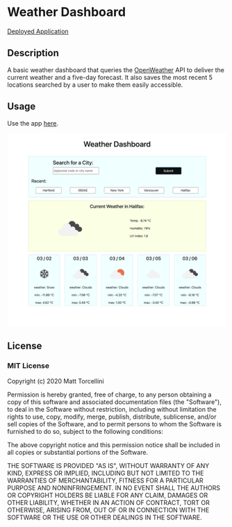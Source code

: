 # Weather Dashboard

[Deployed Application](https://mtorcellini.github.io/weather-app/)

## Description

A basic weather dashboard that queries the [OpenWeather](https://openweathermap.org) API to deliver the current weather and a five-day forecast. It also saves the most recent 5 locations searched by a user to make them easily accessible.

## Usage

Use the app [here](https://mtorcellini.github.io/weather-app/).

![Screenshot of Weather Dashboard in Use](./screenshot.png)

## License

### MIT License

Copyright (c) 2020 Matt Torcellini

Permission is hereby granted, free of charge, to any person obtaining a copy
of this software and associated documentation files (the "Software"), to deal
in the Software without restriction, including without limitation the rights
to use, copy, modify, merge, publish, distribute, sublicense, and/or sell
copies of the Software, and to permit persons to whom the Software is
furnished to do so, subject to the following conditions:

The above copyright notice and this permission notice shall be included in all
copies or substantial portions of the Software.

THE SOFTWARE IS PROVIDED "AS IS", WITHOUT WARRANTY OF ANY KIND, EXPRESS OR
IMPLIED, INCLUDING BUT NOT LIMITED TO THE WARRANTIES OF MERCHANTABILITY,
FITNESS FOR A PARTICULAR PURPOSE AND NONINFRINGEMENT. IN NO EVENT SHALL THE
AUTHORS OR COPYRIGHT HOLDERS BE LIABLE FOR ANY CLAIM, DAMAGES OR OTHER
LIABILITY, WHETHER IN AN ACTION OF CONTRACT, TORT OR OTHERWISE, ARISING FROM,
OUT OF OR IN CONNECTION WITH THE SOFTWARE OR THE USE OR OTHER DEALINGS IN THE
SOFTWARE.